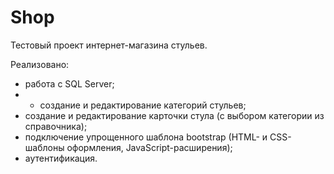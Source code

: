 # Shop
Тестовый проект интернет-магазина стульев.

Реализовано:
- работа с SQL Server;
- - создание и редактирование категорий стульев;
- создание и редактирование карточки стула (с выбором категории из справочника);
- подключение упрощенного шаблона bootstrap (HTML- и CSS-шаблоны оформления, JavaScript-расширения);
- аутентификация.
